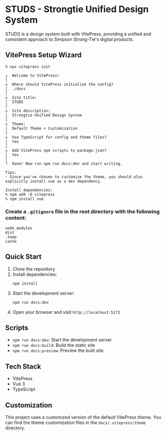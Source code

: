 # STUDS - Strongtie Unified Design System

STUDS is a design system built with VitePress, providing a unified and consistent approach to Simpson Strong-Tie's digital products.

## VitePress Setup Wizard

```
% npx vitepress init

┌  Welcome to VitePress!
│
◇  Where should VitePress initialize the config?
│  ./docs
│
◇  Site title:
│  STUDS
│
◇  Site description:
│  Strongtie Unified Design System
│
◇  Theme:
│  Default Theme + Customization
│
◇  Use TypeScript for config and theme files?
│  Yes
│
◇  Add VitePress npm scripts to package.json?
│  Yes
│
└  Done! Now run npm run docs:dev and start writing.

Tips:
- Since you've chosen to customize the theme, you should also explicitly install vue as a dev dependency.

Install dependencies:
% npm add -D vitepress
% npm install vue

```

### Create a `.gitignore` file in the root directory with the following content:

```
node_modules
dist
.temp
cache
```


## Quick Start

1. Clone the repository
2. Install dependencies:
   ```bash
   npm install
   ```
3. Start the development server:
   ```bash
   npm run docs:dev
   ```
4. Open your browser and visit `http://localhost:5173`

## Scripts

- `npm run docs:dev`: Start the development server
- `npm run docs:build`: Build the static site
- `npm run docs:preview`: Preview the built site

## Tech Stack

- VitePress
- Vue 3
- TypeScript

## Customization

This project uses a customized version of the default VitePress theme. You can find the theme customization files in the `docs/.vitepress/theme` directory.
